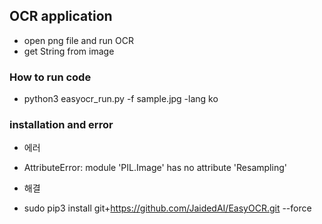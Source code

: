 ## OCR application
- open png file and run OCR
- get String from image
### How to run code
- python3 easyocr_run.py -f sample.jpg -lang ko

### installation and error
* 에러
- AttributeError: module 'PIL.Image' has no attribute 'Resampling'
* 해결 
- sudo pip3 install git+https://github.com/JaidedAI/EasyOCR.git --force
